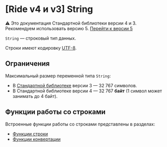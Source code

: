 # [Ride v4 и v3] String

:warning: Это документация Стандартной библиотеки версии 4 и 3. Рекомендуем использовать версию 5. [Перейти к&nbsp;версии&nbsp;5](/ru/ride/data-types/string)

`String` — строковый тип данных.

Строки имеют кодировку [UTF-8](https://ru.wikipedia.org/wiki/UTF-8).

## Ограничения

Максимальный размер переменной типа `String`:

* В [Стандартной библиотеке](/ru/ride/script/standard-library) версии 3 — 32&nbsp;767 символов.
* В Стандартной библиотеке версии 4 — 32&nbsp;767 **байт** (1 символ может занимать до 4 байт).

## Функции работы со строками

Встроенные функции работы со строками представлены в разделах:
* [Функции строки](/en/ride/v4/functions/built-in-functions/string-functions)
* [Функции конвертации](/en/ride/v4/functions/built-in-functions/string-functions)
